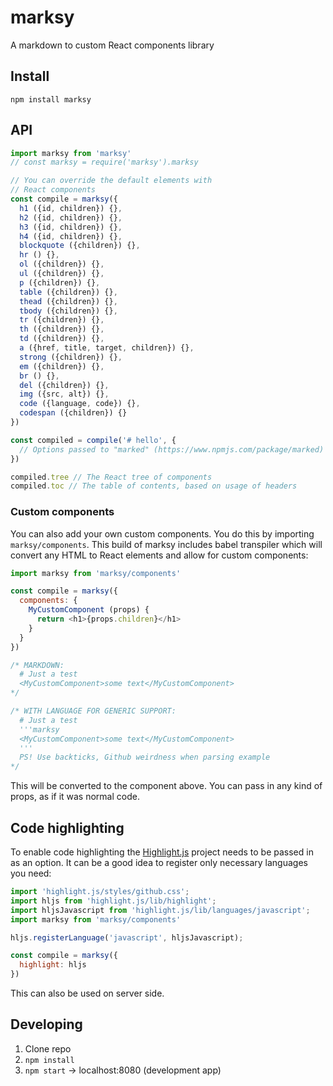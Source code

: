 # marksy
A markdown to custom React components library

## Install

`npm install marksy`

## API
```js
import marksy from 'marksy'
// const marksy = require('marksy').marksy

// You can override the default elements with
// React components
const compile = marksy({
  h1 ({id, children}) {},
  h2 ({id, children}) {},
  h3 ({id, children}) {},
  h4 ({id, children}) {},
  blockquote ({children}) {},
  hr () {},
  ol ({children}) {},
  ul ({children}) {},
  p ({children}) {},
  table ({children}) {},
  thead ({children}) {},
  tbody ({children}) {},
  tr ({children}) {},
  th ({children}) {},
  td ({children}) {},
  a ({href, title, target, children}) {},
  strong ({children}) {},
  em ({children}) {},
  br () {},
  del ({children}) {},
  img ({src, alt}) {},
  code ({language, code}) {},
  codespan ({children}) {}
})

const compiled = compile('# hello', {
  // Options passed to "marked" (https://www.npmjs.com/package/marked)
})

compiled.tree // The React tree of components
compiled.toc // The table of contents, based on usage of headers
```

### Custom components
You can also add your own custom components. You do this by importing `marksy/components`. This build of marksy includes babel transpiler which will convert any HTML to React elements and allow for custom components:

```js
import marksy from 'marksy/components'

const compile = marksy({
  components: {
    MyCustomComponent (props) {
      return <h1>{props.children}</h1>
    }
  }
})

/* MARKDOWN:
  # Just a test
  <MyCustomComponent>some text</MyCustomComponent>
*/

/* WITH LANGUAGE FOR GENERIC SUPPORT:
  # Just a test
  '''marksy
  <MyCustomComponent>some text</MyCustomComponent>
  '''
  PS! Use backticks, Github weirdness when parsing example
*/
```

This will be converted to the component above. You can pass in any kind of props, as if it was normal code.


## Code highlighting
To enable code highlighting the [Highlight.js](https://highlightjs.org/) project needs to be passed in as an option. It can be a good idea to register only necessary languages you need:

```js
import 'highlight.js/styles/github.css';
import hljs from 'highlight.js/lib/highlight';
import hljsJavascript from 'highlight.js/lib/languages/javascript';
import marksy from 'marksy/components'

hljs.registerLanguage('javascript', hljsJavascript);

const compile = marksy({
  highlight: hljs
})
```

This can also be used on server side.

## Developing
1. Clone repo
2. `npm install`
3. `npm start` -> localhost:8080 (development app)
